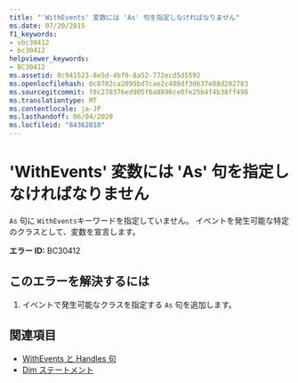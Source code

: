 ```yaml
---
title: "'WithEvents' 変数には 'As' 句を指定しなければなりません"
ms.date: 07/20/2015
f1_keywords:
- vbc30412
- bc30412
helpviewer_keywords:
- BC30412
ms.assetid: 8c941523-8e5d-4bf0-8a52-772ecd5d5592
ms.openlocfilehash: 0c0702ca2095bd7cae2c488df3d637e88d202783
ms.sourcegitcommit: f8c270376ed905f6a8896ce0fe25b4f4b38ff498
ms.translationtype: MT
ms.contentlocale: ja-JP
ms.lasthandoff: 06/04/2020
ms.locfileid: "84362010"
---
```

# <a name="withevents-variables-must-have-an-as-clause"></a>'WithEvents' 変数には 'As' 句を指定しなければなりません
`As` 句に `WithEvents`キーワードを指定していません。 イベントを発生可能な特定のクラスとして、変数を宣言します。  
  
 **エラー ID:** BC30412  
  
## <a name="to-correct-this-error"></a>このエラーを解決するには  
  
1. イベントで発生可能なクラスを指定する `As` 句を追加します。  
  
## <a name="see-also"></a>関連項目

- [WithEvents と Handles 句](../programming-guide/language-features/events/index.md#withevents-and-the-handles-clause)
- [Dim ステートメント](../language-reference/statements/dim-statement.md)
